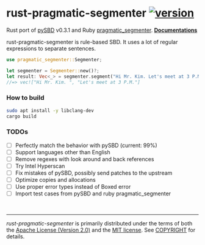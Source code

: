 rust-pragmatic-segmenter [![version]][crates.io]
========
Rust port of [pySBD] v0.3.1 and Ruby [pragmatic_segmenter]. **[Documentations]**

rust-pragmatic-segmenter is rule-based SBD. It uses a lot of regular
expressions to separate sentences.

```rust
use pragmatic_segmenter::Segmenter;

let segmenter = Segmenter::new()?;
let result: Vec<_> = segmenter.segment("Hi Mr. Kim. Let's meet at 3 P.M.").collect();
//=> vec!["Hi Mr. Kim. ", "Let's meet at 3 P.M."]
```

### How to build
```bash
sudo apt install -y libclang-dev
cargo build
```

### TODOs
- [ ] Perfectly match the behavior with pySBD (current: 99%)
- [ ] Support languages other than English
- [ ] Remove regexes with look around and back references
- [ ] Try Intel Hyperscan
- [ ] Fix mistakes of pySBD, possibly send patches to the upstream
- [ ] Optimize copies and allocations
- [ ] Use proper error types instead of Boxed error
- [ ] Import test cases from pySBD and ruby pragmatic_segmenter

&nbsp;

--------
*rust-pragmatic-segmenter* is primarily distributed under the terms of both the
[Apache License (Version 2.0)] and the [MIT license]. See [COPYRIGHT] for
details.

[version]: https://badgen.net/crates/v/pragmatic-segmenter
[crates.io]: https://crates.io/crates/pragmatic-segmenter

[pySBD]: https://github.com/nipunsadvilkar/pySBD
[pragmatic_segmenter]: https://github.com/diasks2/pragmatic_segmenter
[Documentations]: https://docs.rs/pragmatic-segmenter

[MIT license]: LICENSE-MIT
[Apache License (Version 2.0)]: LICENSE-APACHE
[COPYRIGHT]: COPYRIGHT
